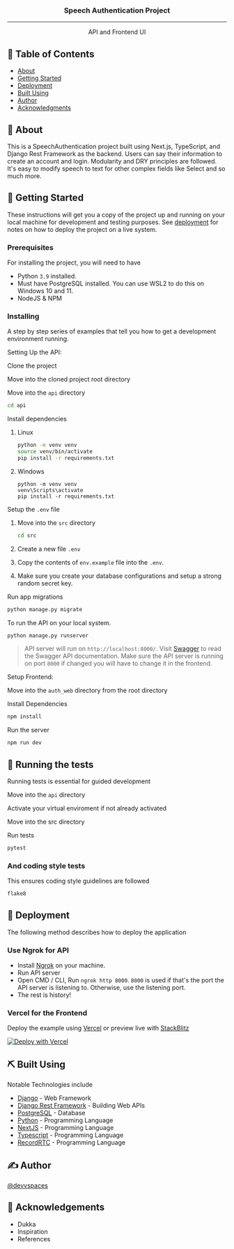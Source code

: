 <h3 align="center">Speech Authentication Project</h3>

---

<p align="center"> API and Frontend UI
    <br>
</p>

## 📝 Table of Contents

- [About](#about)
- [Getting Started](#getting_started)
- [Deployment](#deployment)
- [Built Using](#built_using)
- [Author](#authors)
- [Acknowledgments](#acknowledgement)

## 🧐 About <a name = "about"></a>

This is a SpeechAuthentication project built using Next.js, TypeScript, and Django Rest Framework as the backend. Users can say their information to create an account and login. Modularity and DRY principles are followed. It's easy to modify speech to text for other complex fields like Select and so much more.

## 🏁 Getting Started <a name = "getting_started"></a>

These instructions will get you a copy of the project up and running on your local machine for development and testing purposes. See [deployment](#deployment) for notes on how to deploy the project on a live system.

### Prerequisites

For installing the project, you will need to have

- Python `3.9` installed.
- Must have PostgreSQL installed. You can use WSL2 to do this on Windows 10 and 11.
- NodeJS & NPM

### Installing

A step by step series of examples that tell you how to get a development environment running.

Setting Up the API:

Clone the project

Move into the cloned project root directory

Move into the `api` directory

```bash
cd api
```

Install dependencies

1. Linux

    ```bash
    python -m venv venv
    source venv/bin/activate
    pip install -r requirements.txt
    ```

2. Windows

    ```unix
    python -m venv venv
    venv\Scripts\activate
    pip install -r requirements.txt
    ```

Setup the `.env` file

1. Move into the `src` directory

    ```bash
    cd src
    ```

2. Create a new file `.env`

3. Copy the contents of `env.example` file into the `.env`.

4. Make sure you create your database configurations and setup a strong random secret key.

Run app migrations

```bash
python manage.py migrate
```

To run the API on your local system.

```bash
python manage.py runserver
```

> API server will run on `http://localhost:8000/`. Visit [Swagger](http://localhost:8000/docs/) to read the Swagger API documentation.
> Make sure the API server is running on port `8000` if changed you will have to change it in the frontend.

Setup Frontend:

Move into the `auth_web` directory from the root directory

Install Dependencies

```bash
npm install
```

Run the server

```bash
npm run dev
```

## 🔧 Running the tests <a name = "tests"></a>

Running tests is essential for guided development

Move into the `api` directory

Activate your virtual enviroment if not already activated

Move into the src directory

Run tests

```bash
pytest
```

### And coding style tests

This ensures coding style guidelines are followed

```bash
flake8
```

## 🚀 Deployment <a name = "deployment"></a>

The following method describes how to deploy the application

### Use Ngrok for API

- Install [Ngrok](https://ngrok.com/docs/getting-started) on your machine.
- Run API server
- Open CMD / CLI, Run `ngrok http 8000`. `8000` is used if that's the port the API server is listening to. Otherwise, use the listening port.
- The rest is history!

### Vercel for the Frontend

Deploy the example using [Vercel](https://vercel.com?utm_source=github&utm_medium=readme&utm_campaign=next-example) or preview live with [StackBlitz](https://stackblitz.com/github/vercel/next.js/tree/canary/examples/with-typescript)

[![Deploy with Vercel](https://vercel.com/button)](https://vercel.com/new/git/external?repository-url=https://github.com/vercel/next.js/tree/canary/examples/with-typescript&project-name=with-typescript&repository-name=with-typescript)

## ⛏️ Built Using <a name = "built_using"></a>

Notable Technologies include

- [Django](https://www.djangoproject.com/) - Web Framework
- [Django Rest Framework](https://www.django-rest-framework.org/) - Building Web APIs
- [PostgreSQL](https://www.postgresql.org/) - Database
- [Python](https://www.python.org/) - Programming Language
- [NextJS](https://www.python.org/) - Programming Language
- [Typescript](https://www.python.org/) - Programming Language
- [RecordRTC](https://www.python.org/) - Programming Language

## ✍️ Author <a name = "authors"></a>

[@devvspaces](https://github.com/devvspaces)

## 🎉 Acknowledgements <a name = "acknowledgement"></a>

- Dukka
- Inspiration
- References
